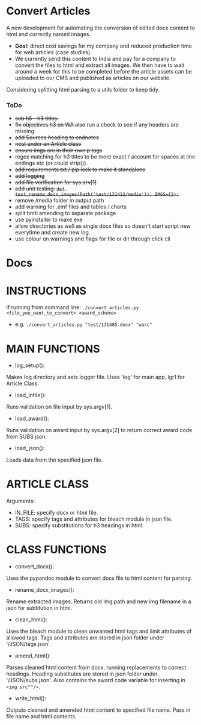 # Convert Articles

A new development for automating the conversion of edited docx content to html and correctly named images. 

- **Goal:** direct cost savings for my company and reduced production time for web articles (case studies).
- We currently send this content to India and pay for a company to convert the files to html and extract all images. We then have to wait around a week for this to be completed before the article assets can be uploaded to our CMS and published as articles on our website.

Considering splitting html parsing to a utils folder to keep tidy.

### ToDo

- ~~sub h5 - h3 titles.~~ 
- ~~fix objectives h3 on WA also~~ run a check to see if any headers are missing
- ~~add Sources heading to endnotes~~
- ~~nest under an Article class~~
- ~~ensure imgs are in their own p tags~~
- regex matching for h3 titles to be more exact / account for spaces at line endings etc (or could strip()).
- ~~add requirements.txt / pip.lock to make it standalone~~
- ~~add logging~~
- ~~add file verification for sys.arv[1]~~
- ~~add unit testing: `def test_rename_docx_images(Path('test/131412/media')), IMGS={}):`~~
- remove /media folder in output path
- add warning for .emf files and tables / charts
- split hmtl amending to separate package
- use pyinstaller to make exe
- allow directories as well as single docx files so doesn't start script new everytime and create new log.
- use colour on warnings and flags for file or dir through click cli

# Docs

# INSTRUCTIONS

If running from command line: `./convert_articles.py <file_you_want_to_convert> <award_scheme>`

- e.g. `./convert_articles.py "test/131485.docx" "warc"`

# MAIN FUNCTIONS

- log_setup():

Makes log directory and sets logger file. Uses 'log' for main app, lgr1 for Article Class.

- load_infile():

Runs validation on file input by sys.argv[1].

- load_award():

Runs validation on award input by sys.argv[2] to return correct award code from SUBS json.    

- load_json():

Loads data from the specified json file.

# ARTICLE CLASS

Arguments:

- IN_FILE: specify docx or html file.
- TAGS: specify tags and attributes for bleach module in json file.
- SUBS: specify substitutions for h3 headings in html.

# CLASS FUNCTIONS

- convert_docx(): 

Uses the pypandoc module to convert docx file to html content for parsing.    

- rename_docx_images():

Rename extracted images. Returns old img path and new img filename in a json for subtitution in html.

- clean_html():

Uses the bleach module to clean unwanted html tags and limit attributes of allowed tags. Tags and attributes are stored in json folder under '/JSON/tags.json'.

- amend_html():

Parses cleaned html content from docx, running replacements to correct headings. Heading substitutes are stored in json folder under '/JSON/subs.json'. Also contains the award code variable for inserting in `<img src""/>`.

- write_html():

Outputs cleaned and amended html content to specified file name. Pass in file name and html contents.
